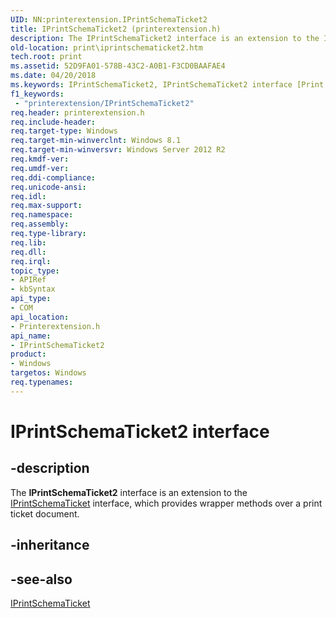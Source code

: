 ```yaml
---
UID: NN:printerextension.IPrintSchemaTicket2
title: IPrintSchemaTicket2 (printerextension.h)
description: The IPrintSchemaTicket2 interface is an extension to the IPrintSchemaTicket interface, which provides wrapper methods over a print ticket document.
old-location: print\iprintschematicket2.htm
tech.root: print
ms.assetid: 52D9FA01-578B-43C2-A0B1-F3CD0BAAFAE4
ms.date: 04/20/2018
ms.keywords: IPrintSchemaTicket2, IPrintSchemaTicket2 interface [Print Devices], IPrintSchemaTicket2 interface [Print Devices],described, print.iprintschematicket2, printerextension/IPrintSchemaTicket2
f1_keywords:
 - "printerextension/IPrintSchemaTicket2"
req.header: printerextension.h
req.include-header: 
req.target-type: Windows
req.target-min-winverclnt: Windows 8.1
req.target-min-winversvr: Windows Server 2012 R2
req.kmdf-ver: 
req.umdf-ver: 
req.ddi-compliance: 
req.unicode-ansi: 
req.idl: 
req.max-support: 
req.namespace: 
req.assembly: 
req.type-library: 
req.lib: 
req.dll: 
req.irql: 
topic_type:
- APIRef
- kbSyntax
api_type:
- COM
api_location:
- Printerextension.h
api_name:
- IPrintSchemaTicket2
product:
- Windows
targetos: Windows
req.typenames: 
---
```


# IPrintSchemaTicket2 interface

## -description

The **IPrintSchemaTicket2** interface is an extension to the [IPrintSchemaTicket](https://docs.microsoft.com/windows-hardware/drivers/ddi/printerextension/nn-printerextension-iprintschematicket) interface, which provides wrapper methods over a print ticket document.

## -inheritance

## -see-also

[IPrintSchemaTicket](https://docs.microsoft.com/windows-hardware/drivers/ddi/printerextension/nn-printerextension-iprintschematicket)
